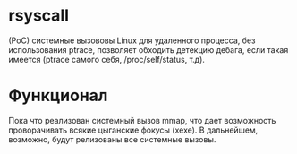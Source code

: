 # rsyscall
(PoC) системные вызововы Linux для удаленного процесса, без использования ptrace, позволяет обходить детекцию дебага, если такая имеется (ptrace самого себя, /proc/self/status, т.д).

# Функционал
Пока что реализован системный вызов mmap, что дает возможность проворачивать всякие цыганские фокусы (хехе).
В дальнейшем, возможно, будут релизованы все системные вызовы.
